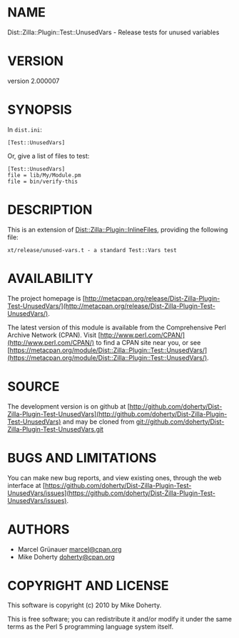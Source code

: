 # NAME

Dist::Zilla::Plugin::Test::UnusedVars - Release tests for unused variables

# VERSION

version 2.000007

# SYNOPSIS

In `dist.ini`:

    [Test::UnusedVars]

Or, give a list of files to test:

    [Test::UnusedVars]
    file = lib/My/Module.pm
    file = bin/verify-this

# DESCRIPTION

This is an extension of [Dist::Zilla::Plugin::InlineFiles](https://metacpan.org/pod/Dist::Zilla::Plugin::InlineFiles), providing the
following file:

    xt/release/unused-vars.t - a standard Test::Vars test

# AVAILABILITY

The project homepage is [http://metacpan.org/release/Dist-Zilla-Plugin-Test-UnusedVars/](http://metacpan.org/release/Dist-Zilla-Plugin-Test-UnusedVars/).

The latest version of this module is available from the Comprehensive Perl
Archive Network (CPAN). Visit [http://www.perl.com/CPAN/](http://www.perl.com/CPAN/) to find a CPAN
site near you, or see [https://metacpan.org/module/Dist::Zilla::Plugin::Test::UnusedVars/](https://metacpan.org/module/Dist::Zilla::Plugin::Test::UnusedVars/).

# SOURCE

The development version is on github at [http://github.com/doherty/Dist-Zilla-Plugin-Test-UnusedVars](http://github.com/doherty/Dist-Zilla-Plugin-Test-UnusedVars)
and may be cloned from [git://github.com/doherty/Dist-Zilla-Plugin-Test-UnusedVars.git](git://github.com/doherty/Dist-Zilla-Plugin-Test-UnusedVars.git)

# BUGS AND LIMITATIONS

You can make new bug reports, and view existing ones, through the
web interface at [https://github.com/doherty/Dist-Zilla-Plugin-Test-UnusedVars/issues](https://github.com/doherty/Dist-Zilla-Plugin-Test-UnusedVars/issues).

# AUTHORS

- Marcel Grünauer <marcel@cpan.org>
- Mike Doherty <doherty@cpan.org>

# COPYRIGHT AND LICENSE

This software is copyright (c) 2010 by Mike Doherty.

This is free software; you can redistribute it and/or modify it under
the same terms as the Perl 5 programming language system itself.
